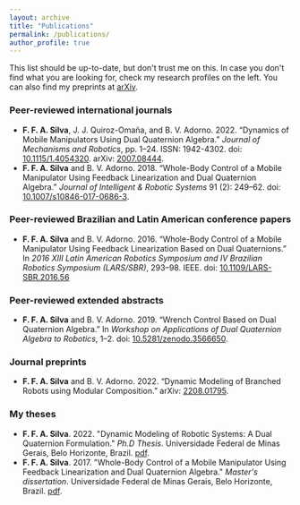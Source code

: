 ```yaml
---
layout: archive
title: "Publications"
permalink: /publications/
author_profile: true
---
```


This list should be up-to-date, but don't trust me on this. In case you don't find what you are looking for, check my research profiles on the left. You can also find my preprints at [arXiv](https://arxiv.org/search/cs?searchtype=author&query=Silva%2C+F+F+A).

### Peer-reviewed international journals

  * **F. F. A. Silva**, J. J. Quiroz-Omaña, and B. V. Adorno. 2022. “Dynamics of Mobile Manipulators Using Dual
Quaternion Algebra.” *Journal of Mechanisms and Robotics*, pp. 1–24. ISSN: 1942-4302. doi:
[10.1115/1.4054320](https://doi.org/10.1115/1.4054320). arXiv: [2007.08444](https://arxiv.org/abs/2007.08444).
  * **F. F. A. Silva** and B. V. Adorno. 2018. “Whole-Body Control of a Mobile Manipulator Using Feedback
Linearization and Dual Quaternion Algebra.” *Journal of Intelligent & Robotic Systems* 91 (2): 249–62. doi:
[10.1007/s10846-017-0686-3](https://doi.org/10.1007/s10846-017-0686-3).

### Peer-reviewed Brazilian and Latin American conference papers
  * **F. F. A. Silva** and B. V. Adorno. 2016. “Whole-Body Control of a Mobile Manipulator Using Feedback
Linearization Based on Dual Quaternions.” In *2016 XIII Latin American Robotics Symposium and IV
Brazilian Robotics Symposium (LARS/SBR)*, 293–98. IEEE. doi: [10.1109/LARS-SBR.2016.56](https://doi.org/10.1109/LARS-SBR.2016.56)

### Peer-reviewed extended abstracts
  * **F. F. A. Silva** and B. V. Adorno. 2019. “Wrench Control Based on Dual Quaternion Algebra.” In *Workshop on Applications of Dual Quaternion Algebra to Robotics*, 1–2. doi: [10.5281/zenodo.3566650](https://doi.org/10.5281/zenodo.3566650).

### Journal preprints
  * **F. F. A. Silva** and B. V. Adorno. 2022. “Dynamic Modeling of Branched Robots using Modular Composition.” arXiv: [2208.01795](http://arxiv.org/abs/2208.01795).

### My theses
  * **F. F. A. Silva**. 2022. "Dynamic Modeling of Robotic Systems: A Dual Quaternion Formulation." *Ph.D Thesis*. Universidade Federal de Minas Gerais, Belo Horizonte, Brazil. [pdf](https://ffasilva.github.io/files/PhD_Thesis_Frederico_Afonso.pdf).
  * **F. F. A. Silva**. 2017. "Whole-Body Control of a Mobile Manipulator Using Feedback Linearization and Dual Quaternion Algebra." *Master's dissertation*. Universidade Federal de Minas Gerais, Belo Horizonte, Brazil. [pdf](https://ffasilva.github.io/files/Master_Thesis_Frederico_Afonso.pdf).